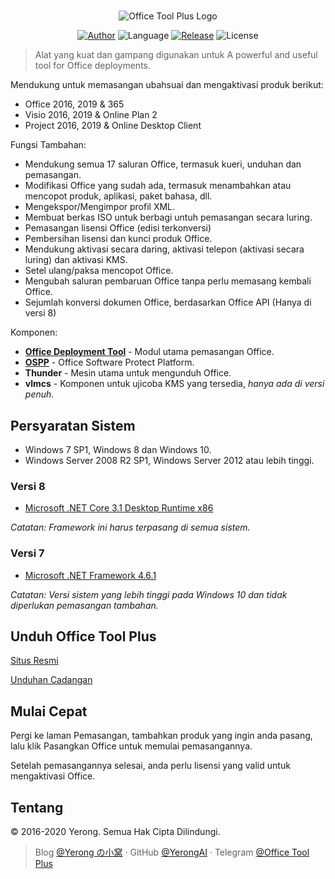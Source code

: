 #

<p align="center">
<img alt="Office Tool Plus Logo" src="https://otp.landian.vip/static/images/logo.png"/>
</p>

<p align="center">
<a href="https://www.coolhub.top/" target="_blank"><img alt="Author" src="https://img.shields.io/badge/Author-Yerong-blue?style=flat-square"/></a>
<img alt="Language" src="https://img.shields.io/badge/Language-C%23-green?style=flat-square"/>
<a href="https://otp.landian.vip/" target="_blank"><img alt="Release" src="https://img.shields.io/github/v/release/YerongAI/Office-Tool?style=flat-square"/></a>
<img alt="License" src="https://img.shields.io/github/license/YerongAI/Office-Tool?style=flat-square"/>
</p>

> Alat yang kuat dan gampang digunakan untuk A powerful and useful tool for Office deployments.

Mendukung untuk memasangan ubahsuai dan mengaktivasi produk berikut:

- Office 2016, 2019 & 365
- Visio 2016, 2019 & Online Plan 2
- Project 2016, 2019 & Online Desktop Client

Fungsi Tambahan:

- Mendukung semua 17 saluran Office, termasuk kueri, unduhan dan pemasangan.
- Modifikasi Office yang sudah ada, termasuk menambahkan atau mencopot produk, aplikasi, paket bahasa, dll.
- Mengekspor/Mengimpor profil XML.
- Membuat berkas ISO untuk berbagi untuh pemasangan secara luring.
- Pemasangan lisensi Office (edisi terkonversi)
- Pembersihan lisensi dan kunci produk Office.
- Mendukung aktivasi secara daring, aktivasi telepon (aktivasi secara luring) dan aktivasi KMS.
- Setel ulang/paksa mencopot Office.
- Mengubah saluran pembaruan Office tanpa perlu memasang kembali Office.
- Sejumlah konversi dokumen Office, berdasarkan Office API (Hanya di versi 8)

Komponen:

- **[Office Deployment Tool](https://docs.microsoft.com/en-us/deployoffice/overview-office-deployment-tool)** - Modul utama pemasangan Office.
- **[OSPP](https://docs.microsoft.com/en-us/DeployOffice/vlactivation/tools-to-manage-volume-activation-of-office)** - Office Software Protect Platform.
- **Thunder** - Mesin utama untuk mengunduh Office.
- **vlmcs** - Komponen untuk ujicoba KMS yang tersedia, *hanya ada di versi penuh*.

## Persyaratan Sistem

- Windows 7 SP1, Windows 8 dan Windows 10.
- Windows Server 2008 R2 SP1, Windows Server 2012 atau lebih tinggi.

### Versi 8

- [Microsoft .NET Core 3.1 Desktop Runtime x86](https://dotnet.microsoft.com/download/dotnet-core/3.1)

*Catatan: Framework ini harus terpasang di semua sistem.*

### Versi 7

- [Microsoft .NET Framework 4.6.1](http://go.microsoft.com/fwlink/?LinkId=780597)

*Catatan: Versi sistem yang lebih tinggi pada Windows 10 dan tidak diperlukan pemasangan tambahan.*

## Unduh Office Tool Plus

[Situs Resmi](https://otp.landian.vip/)

[Unduhan Cadangan](https://download.coolhub.top/)

## Mulai Cepat

Pergi ke laman Pemasangan, tambahkan produk yang ingin anda pasang, lalu klik Pasangkan Office untuk memulai pemasangannya.

Setelah pemasangannya selesai, anda perlu lisensi yang valid untuk mengaktivasi Office.

## Tentang

© 2016-2020 Yerong. Semua Hak Cipta Dilindungi.

> Blog [@Yerong の小窝](https://www.coolhub.top/) · GitHub [@YerongAI](https://github.com/YerongAI) · Telegram [@Office Tool Plus](https://t.me/otp_channel)
